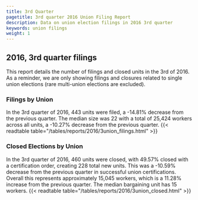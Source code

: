 ```yaml
---
title: 3rd Quarter 
pagetitle: 3rd quarter 2016 Union Filing Report
description: Data on union election filings in 2016 3rd quarter 
keywords: union filings
weight: 1
---
```


## 2016, 3rd quarter filings

This report details the number of filings and closed units in the 3rd of 2016. As a reminder, we are only showing filings and closures related to single union elections (rare multi-union elections are excluded).

### Filings by Union
In the 3rd quarter of 2016, 443 units were filed, a -14.81% decrease from the previous quarter. The median size was 22 with a total of 25,424 workers across all units, a -10.27% decrease from the previous quarter.
{{< readtable table="/tables/reports/2016/3union_filings.html" >}}

### Closed Elections by Union
In the 3rd quarter of 2016, 460 units were closed, with 49.57% closed with a certification order, creating 228 total new units. This was a -10.59% decrease from the previous quarter in successful union certifications. Overall this represents approximately 15,045 workers, which is a 11.28% increase from the previous quarter. The median bargaining unit has 15 workers.
{{< readtable table="/tables/reports/2016/3union_closed.html" >}}
